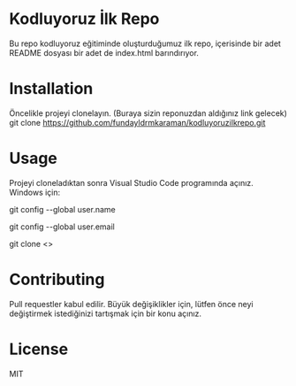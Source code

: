 # Kodluyoruz İlk Repo

Bu repo kodluyoruz eğitiminde oluşturduğumuz ilk repo, içerisinde bir adet README dosyası bir adet de index.html barındırıyor.


# Installation

Öncelikle projeyi clonelayın. (Buraya sizin reponuzdan aldığınız link gelecek)
git clone https://github.com/fundayldrmkaraman/kodluyoruzilkrepo.git


# Usage

Projeyi cloneladıktan sonra Visual Studio Code programında açınız.
Windows için:

git config --global user.name 

git config --global user.email 

git clone <<git adresi>>


# Contributing

Pull requestler kabul edilir. Büyük değişiklikler için, lütfen önce neyi değiştirmek istediğinizi tartışmak için bir konu açınız.

# License

MIT
